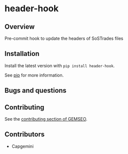 

# header-hook



## Overview

Pre-commit hook to update the headers of SoSTrades files

## Installation

Install the latest version with `pip install header-hook`.

See [pip](https://pip.pypa.io/en/stable/getting-started/) for more information.

## Bugs and questions



## Contributing

See the [contributing section of GEMSEO](https://gemseo.readthedocs.io/en/stable/software/developing.html#dev).

## Contributors

- Capgemini
